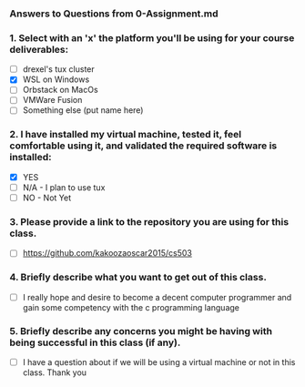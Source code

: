 ### Answers to Questions from 0-Assignment.md

### 1. Select with an 'x' the platform you'll be using for your course deliverables:
- [ ] drexel's tux cluster
- [x] WSL on Windows
- [ ] Orbstack on MacOs
- [ ] VMWare Fusion
- [ ] Something else (put name here)

### 2. I have installed my virtual machine, tested it, feel comfortable using it, and validated the required software is installed:
- [x] YES
- [ ] N/A - I plan to use tux
- [ ] NO - Not Yet

### 3. Please provide a link to the repository you are using for this class.
- [ ] https://github.com/kakoozaoscar2015/cs503

### 4. Briefly describe what you want to get out of this class.
- [ ] I really hope and desire to become a decent computer programmer and gain some competency with the c programming language

### 5. Briefly describe any concerns you might be having with being successful in this class (if any).
- [ ] I have a question about if we will be using a virtual machine or not in this class. Thank you